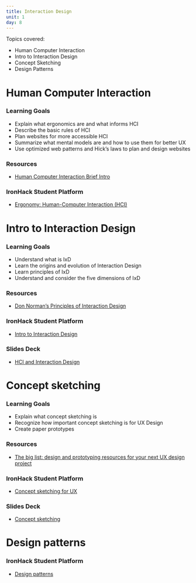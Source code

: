 ```yaml
---
title: Interaction Design
unit: 1
day: 8
---
```


Topics covered:

- Human Computer Interaction
- Intro to Interaction Design
- Concept Sketching
- Design Patterns

# Human Computer Interaction

### Learning Goals
- Explain what ergonomics are and what informs HCI
- Describe the basic rules of HCI
- Plan websites for more accessible HCI
- Summarize what mental models are and how to use them for better UX
- Use optimized web patterns and Hick’s laws to plan and design websites

### Resources
- [Human Computer Interaction Brief Intro](https://www.interaction-design.org/literature/book/the-encyclopedia-of-human-computer-interaction-2nd-ed/human-computer-interaction-brief-intro)

### IronHack Student Platform
- [Ergonomy: Human-Computer Interaction (HCI)](http://learn.ironhack.com/#/learning_unit/7041)


# Intro to Interaction Design
### Learning Goals
- Understand what is IxD
- Learn the origins and evolution of Interaction Design
- Learn principles of IxD
- Understand and consider the five dimensions of IxD

### Resources
- [Don Norman’s Principles of Interaction Design](https://medium.com/@sachinrekhi/don-normans-principles-of-interaction-design-51025a2c0f33)

### IronHack Student Platform
- [Intro to Interaction Design](http://learn.ironhack.com/#/learning_unit/7042)

### Slides Deck
- [HCI and Interaction Design](https://docs.google.com/presentation/d/14hrf_P9Ls2IwdZnHL08XxLXCQyrpzn7CjwB96u0x0gg/view)


# Concept sketching
### Learning Goals
- Explain what concept sketching is
- Recognize how important concept sketching is for UX Design
- Create paper prototypes

### Resources
- [The big list: design and prototyping resources for your next UX design project](https://www.invisionapp.com/blog/the-big-list-40-rock-solid-design-prototyping-resources/)

### IronHack Student Platform
- [Concept sketching for UX](http://learn.ironhack.com/#/learning_unit/7044)

### Slides Deck
- [Concept sketching](https://docs.google.com/presentation/d/1luR-BK-5OJCL31LAAcJ5luPFb69cZKNKfQg92XAZk5c/view)

# Design patterns

### IronHack Student Platform
- [Design patterns](http://learn.ironhack.com/#/learning_unit/7043)
